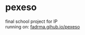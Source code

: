 # pexeso
final school project for IP<br>
running on: <a href="https://fadrma.gihub.io/pexeso">fadrma.gihub.io/pexeso</a>
